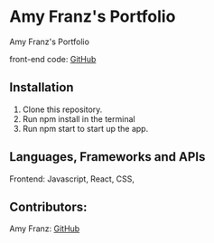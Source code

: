 # Amy Franz's Portfolio

Amy Franz's Portfolio

front-end code: [GitHub](https://github.com/amyfranz/Portfolio)

## Installation

1. Clone this repository.
2. Run npm install in the terminal
3. Run npm start to start up the app.

## Languages, Frameworks and APIs

Frontend: Javascript, React, CSS,

## Contributors:

Amy Franz: [GitHub](https://github.com/amyfranz)

